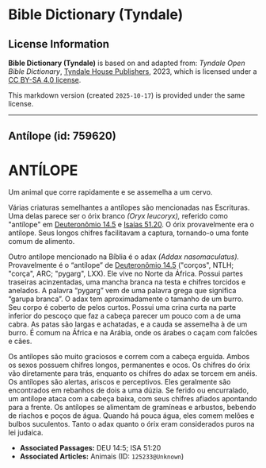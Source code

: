 # Bible Dictionary (Tyndale)

## License Information

**Bible Dictionary (Tyndale)** is based on and adapted from: _Tyndale Open Bible Dictionary_, [Tyndale House Publishers](https://tyndaleopenresources.com/), 2023, which is licensed under a [CC BY-SA 4.0 license](https://creativecommons.org/licenses/by-sa/4.0/legalcode.en).

This markdown version (created `2025-10-17`) is provided under the same license.



--------------------------------

## Antílope (id: 759620)

ANTÍLOPE
========

Um animal que corre rapidamente e se assemelha a um cervo.

Várias criaturas semelhantes a antílopes são mencionadas nas Escrituras. Uma delas parece ser o órix branco *(Oryx leucoryx),* referido como "antílope" em [Deuteronômio 14\.5](https://ref.ly/Deut14:5) e [Isaías 51\.20](https://ref.ly/Isa51:20). O órix provavelmente era o antílope. Seus longos chifres facilitavam a captura, tornando\-o uma fonte comum de alimento.

Outro antílope mencionado na Bíblia é o adax *(Addax nasomaculatus).* Provavelmente é o “antílope” de [Deuteronômio 14\.5](https://ref.ly/Deut14:5) ("corços", NTLH; "corça", ARC; "pygarg", LXX). Ele vive no Norte da África. Possui partes traseiras acinzentadas, uma mancha branca na testa e chifres torcidos e anelados. A palavra “pygarg” vem de uma palavra grega que significa “garupa branca”. O adax tem aproximadamente o tamanho de um burro. Seu corpo é coberto de pelos curtos. Possui uma crina curta na parte inferior do pescoço que faz a cabeça parecer um pouco com a de uma cabra. As patas são largas e achatadas, e a cauda se assemelha à de um burro. É comum na África e na Arábia, onde os árabes o caçam com falcões e cães.

Os antílopes são muito graciosos e correm com a cabeça erguida. Ambos os sexos possuem chifres longos, permanentes e ocos. Os chifres do órix vão diretamente para trás, enquanto os chifres do adax se torcem em anéis. Os antílopes são alertas, ariscos e perceptivos. Eles geralmente são encontrados em rebanhos de dois a uma dúzia. Se ferido ou encurralado, um antílope ataca com a cabeça baixa, com seus chifres afiados apontando para a frente. Os antílopes se alimentam de gramíneas e arbustos, bebendo de riachos e poços de água. Quando há pouca água, eles comem melões e bulbos suculentos. Tanto o adax quanto o órix eram considerados puros na lei judaica.

* **Associated Passages:** DEU 14:5; ISA 51:20
* **Associated Articles:** Animais (ID: `125233@Unknown`)

